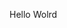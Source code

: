 Hello Wolrd











































































































































































































































































































































































































































































































































































































































































































































































































































































































































































































































































































































































































































































































































































































































































































































































































































































































































































































































































































































































































































































































































































































































































































































































































































































































































































































































































































































































































































































































































































































































































































































































































































































































































































































































































































































































































































































































































































































































































































































































































































































































































































